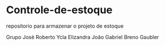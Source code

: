 # Controle-de-estoque
repositorio para armazenar o projeto de estoque 

Grupo
Josè Roberto
Ycla
Elizandra
João Gabriel 
Breno Gaubler
